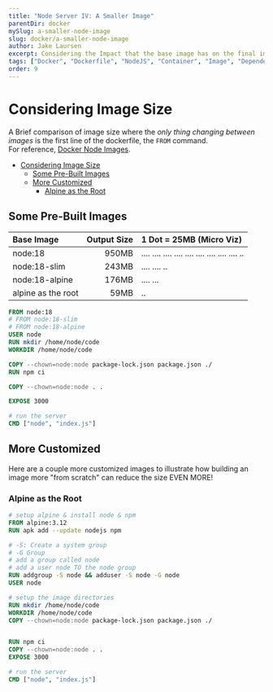 ```yaml
---
title: "Node Server IV: A Smaller Image"
parentDir: docker
mySlug: a-smaller-node-image
slug: docker/a-smaller-node-image
author: Jake Laursen
excerpt: Considering the Impact that the base image has on the final image
tags: ["Docker", "Dockerfile", "NodeJS", "Container", "Image", "Dependencies", "Optimization", "Size", "Footprint"]
order: 9
---
```


# Considering Image Size
A Brief comparison of image size where the _only thing changing between images_ is the first line of the dockerfile, the `FROM` command.   
For reference, [Docker Node Images](https://hub.docker.com/_/node/tags?page=1&name=18&ordering=last_updated).  


- [Considering Image Size](#considering-image-size)
  - [Some Pre-Built Images](#some-pre-built-images)
  - [More Customized](#more-customized)
    - [Alpine as the Root](#alpine-as-the-root)

## Some Pre-Built Images
|Base Image|Output Size|1 Dot = 25MB (Micro Viz)|
|:--|--:|:-|
|node:18|950MB|.... .... .... .... .... .... .... .... .... ..|
|node:18-slim|243MB|.... .... ..|
|node:18-alpine|176MB|.... ...|
|alpine as the root|59MB|..|

```Dockerfile
FROM node:18
# FROM node:18-slim
# FROM node:18-alpine
USER node 
RUN mkdir /home/node/code 
WORKDIR /home/node/code

COPY --chown=node:node package-lock.json package.json ./
RUN npm ci

COPY --chown=node:node . .

EXPOSE 3000

# run the server
CMD ["node", "index.js"]
```

## More Customized
Here are a couple more customized images to illustrate how building an image more "from scratch" can reduce the size EVEN MORE!

### Alpine as the Root

```dockerfile
# setup alpine & install node & npm
FROM alpine:3.12
RUN apk add --update nodejs npm

# -S: Create a system group
# -G Group
# add a group called node
# add a user node TO the node group
RUN addgroup -S node && adduser -S node -G node
USER node 

# setup the image directories
RUN mkdir /home/node/code 
WORKDIR /home/node/code
COPY --chown=node:node package-lock.json package.json ./


RUN npm ci
COPY --chown=node:node . .
EXPOSE 3000

# run the server
CMD ["node", "index.js"]
````
